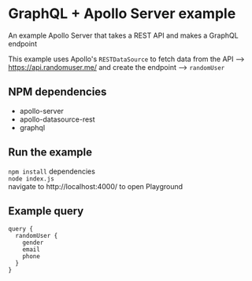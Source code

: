 # GraphQL + Apollo Server example

An example Apollo Server that takes a REST API and makes a GraphQL endpoint

This example uses Apollo's `RESTDataSource` to fetch data from the API --> https://api.randomuser.me/ and create the endpoint --> `randomUser`

## NPM dependencies
- apollo-server
- apollo-datasource-rest
- graphql

## Run the example
`npm install` dependencies  
`node index.js`  
navigate to http://localhost:4000/ to open Playground  


## Example query
```
query {
  randomUser {
    gender
    email
    phone
  }
}
```